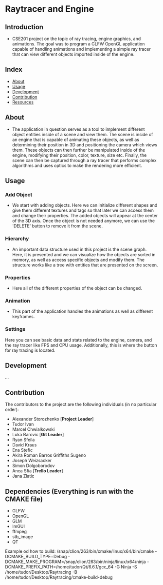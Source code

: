 # Raytracer and Engine

## Introduction
- CSE201 project on the topic of ray tracing, engine graphics, and animations. The goal was to
  program a GLFW OpenGL application capable of handling animations and implementing a simple ray tracer
  that can view different objects imported inside of the engine.

## Index

- [About](#about)
- [Usage](#usage)
- [Development](#development)
- [Contribution](#contribution)
- [Resources](#resources)

## About
- The application in question serves as a tool to implement different object entities inside of a scene and view them.
  The scene is inside of an engine that is capable of animating these objects, as well as determining their position in 3D and 
  positioning the camera which views them. These objects can then further be manipulated inside of the engine, modifying their position, color,
  texture, size etc. Finally, the scene can then be captured through a ray tracer that performs complex algorithms and uses optics to make the 
  rendering more efficient.

## Usage
### Add Object
- We start with adding objects. Here we can initialize different shapes and give them different textures and tags so that later we can access them and change
  their properties. The added objects will appear at the center of the 3D axis. Once the object is not needed anymore, we can use the 'DELETE' button to remove it from the scene.
### Hierarchy
- An important data structure used in this project is the scene graph. Here, it is presented and we can visualize how the objects are sorted in memory, as well as access specific objects
  and modify them. The structure works like a tree with entities that are presented on the screen.
### Properties
- Here all of the different properties of the object can be changed.
### Animation
- This part of the application handles the animations as well as different keyframes.
### Settings 
  Here you can see basic data and stats related to the engine, camera, and the ray tracer like FPS and CPU usage. Additionally, this is where the button for ray tracing is located.

## Development
...

## Contribution
The contributors to the project are the following individuals (in no particular order):
- Alexander Storozhenko [**Project Leader**]
- Tudor Ivan
- Marcel Chwialkowski
- Luka Barovic [**Git Leader**]
- Ryan Sfeila
- David Kraus
- Ena Stefic
- Akira Roman Barros Griffiths Sugeno
- Joseph Weizsacker
- Simon Dolgoborodov
- Anca Sfia [**Trello Leader**]
- Jana Zlatic

## Dependencies (Everything is run with the CMAKE file)
- GLFW
- OpenGL
- GLM
- ImGUI 
- ffmpeg
- stb_image
- QT

Example od how to build: /snap/clion/263/bin/cmake/linux/x64/bin/cmake -DCMAKE_BUILD_TYPE=Debug -DCMAKE_MAKE_PROGRAM=/snap/clion/263/bin/ninja/linux/x64/ninja -DCMAKE_PREFIX_PATH=/home/tudor/Qt/6.6.1/gcc_64 -G Ninja -S /home/tudor/Desktop/Raytracing -B /home/tudor/Desktop/Raytracing/cmake-build-debug
